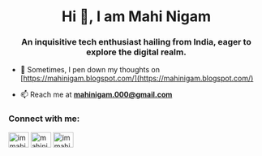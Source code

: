 <h1 align="center">Hi 👋, I am Mahi Nigam</h1>
<h3 align="center">An inquisitive tech enthusiast hailing from India, eager to explore the digital realm.</h3>


- 📝 Sometimes, I pen down my thoughts on [https://mahinigam.blogspot.com/](https://mahinigam.blogspot.com/)

- 📫 Reach me at **mahinigam.000@gmail.com**

<h3 align="left">Connect with me:</h3>
<p align="left">
<a href="https://twitter.com/immahinigam" target="blank"><img align="center" src="[https://seeklogo.com/images/T/twitter-x-logo-0339F999CF-seeklogo.com.png?v=638264860180000000](https://www.google.com/url?sa=i&url=https%3A%2F%2Fde.pinterest.com%2Fpin%2Ftwitter-x-logo-png-free-download--1092122978379553699%2F&psig=AOvVaw1DC0KbPZRyXu3qAAOHO_9V&ust=1745931383181000&source=images&cd=vfe&opi=89978449&ved=0CBQQjRxqFwoTCOCiwLPj-owDFQAAAAAdAAAAABAE)" alt="immahinigam" height="30" width="40" /></a>
<a href="https://linkedin.com/in/mahinigam" target="blank"><img align="center" src="https://raw.githubusercontent.com/rahuldkjain/github-profile-readme-generator/master/src/images/icons/Social/linked-in-alt.svg" alt="mahinigam" height="30" width="40" /></a>
<a href="https://instagram.com/immahinigam" target="blank"><img align="center" src="https://raw.githubusercontent.com/rahuldkjain/github-profile-readme-generator/master/src/images/icons/Social/instagram.svg" alt="immahinigam" height="30" width="40" /></a>
</p>
